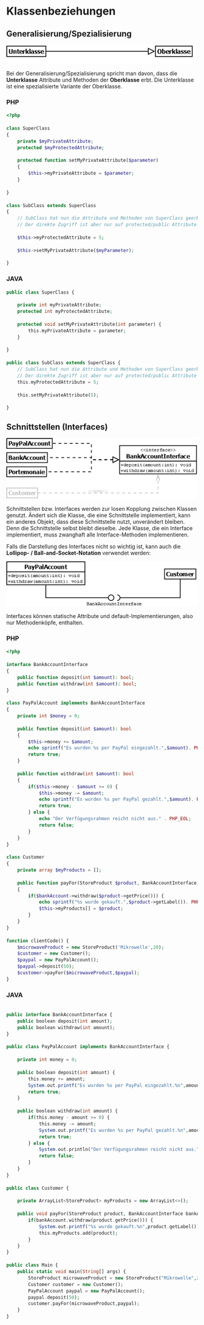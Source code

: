 # Klassenbeziehungen
## Generalisierung/Spezialisierung

![Klassendiagramm](/docs/img/uml-inherit.png)

Bei der Generalisierung/Spezialisierung spricht man davon, dass die **Unterklasse**
Attribute und Methoden der **Oberklasse** erbt. Die Unterklasse ist eine spezialisierte
Variante der Oberklasse.

### PHP
````php
<?php

class SuperClass
{
    private $myPrivateAttribute;
    protected $myProtectedAttribute;
    
    protected function setMyPrivateAttribute($parameter)
    {
        $this->myPrivateAttribute = $parameter;
    }
    
}

class SubClass extends SuperClass
{
    // SubClass hat nun die Attribute und Methoden von SuperClass geerbt
    // Der direkte Zugriff ist aber nur auf protected/public Attribute möglich
    
    $this->myProtectedAttribute = 5;
    
    $this->setMyPrivateAttribute($myParameter);
    
}
````
### JAVA
````php
public class SuperClass {

    private int myPrivateAttribute;
    protected int myProtectedAttribute;
    
    protected void setMyPrivateAttribute(int parameter) {
        this.myPrivateAttribute = parameter;
    }
    
}

public class SubClass extends SuperClass {
    // SubClass hat nun die Attribute und Methoden von SuperClass geerbt
    // Der direkte Zugriff ist aber nur auf protected/public Attribute möglich    
    this.myProtectedAttribute = 5;
    
    this.setMyPrivateAttribute(5);
    
}
````

## Schnittstellen (Interfaces)

![Interface](/docs/img/uml-interface.png)

Schnittstellen bzw. Interfaces werden zur losen Kopplung zwischen Klassen genutzt. Ändert sich
die Klasse, die eine Schnittstelle implementiert, kann ein anderes Objekt, dass diese Schnittstelle
nutzt, unverändert bleiben. Denn die Schnittstelle selbst bleibt dieselbe. Jede Klasse, die
ein Interface implementiert, muss zwanghaft alle Interface-Methoden implementieren.

Falls die Darstellung des Interfaces nicht so wichtig ist, kann auch die **Lollipop- / Ball-and-Socket-Notation**
verwendet werden:

![Interface-Lollipop](/docs/img/uml-interface-2.png)

Interfaces können statische Attribute und default-Implementierungen,
also nur Methodenköpfe, enthalten.

### PHP

````php
<?php

interface BankAccountInterface
{
    public function deposit(int $amount): bool;
    public function withdraw(int $amount): bool;
}

class PayPalAccount implements BankAccountInterface
{
    private int $money = 0;

    public function deposit(int $amount): bool
    {
        $this->money += $amount;
        echo sprintf("Es wurden %s per PayPal eingezahlt.",$amount). PHP_EOL;
        return true;
    }

    public function withdraw(int $amount): bool
    {
        if($this->money - $amount >= 0) {
            $this->money -= $amount;
            echo sprintf("Es wurden %s per PayPal gezahlt.",$amount). PHP_EOL;
            return true;
        } else {
            echo "Der Verfügungsrahmen reicht nicht aus." . PHP_EOL;
            return false;
        }
    }
}

class Customer
{
    private array $myProducts = [];

    public function payFor(StoreProduct $product, BankAccountInterface $bankAccount) : void
    {
        if($bankAccount->withdraw($product->getPrice())) {
            echo sprintf("%s wurde gekauft.",$product->getLabel()). PHP_EOL;
            $this->myProducts[] = $product;
        }
    }
}

function clientCode() {
    $microwaveProduct = new StoreProduct('Mikrowelle',20);
    $customer = new Customer();
    $paypal = new PayPalAccount();
    $paypal->deposit(50);
    $customer->payFor($microwaveProduct,$paypal);
}
````

### JAVA

````php

public interface BankAccountInterface {
    public boolean deposit(int amount);
    public boolean withdraw(int amount);
}

public class PayPalAccount implements BankAccountInterface {

    private int money = 0;

    public boolean deposit(int amount) {
        this.money += amount;
        System.out.printf("Es wurden %s per PayPal eingezahlt.%n",amount);
        return true;
    }

    public boolean withdraw(int amount) {
        if(this.money - amount >= 0) {
            this.money -= amount;
            System.out.printf("Es wurden %s per PayPal gezahlt.%n",amount);
            return true;
        } else {
            System.out.println("Der Verfügungsrahmen reicht nicht aus.");
            return false;
        }
    }
}

public class Customer {

    private ArrayList<StoreProduct> myProducts = new ArrayList<>();

    public void payFor(StoreProduct product, BankAccountInterface bankAccount) {
        if(bankAccount.withdraw(product.getPrice())) {
            System.out.printf("%s wurde gekauft.%n",product.getLabel());
            this.myProducts.add(product);
        }
    }
}

public class Main {
    public static void main(String[] args) {
        StoreProduct microwaveProduct = new StoreProduct("Mikrowelle",20);
        Customer customer = new Customer();
        PayPalAccount paypal = new PayPalAccount();
        paypal.deposit(50);
        customer.payFor(microwaveProduct,paypal);
    }
}
````